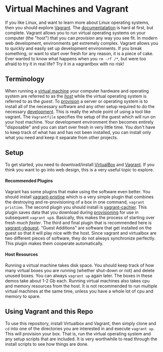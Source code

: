 # Virtual Machines and Vagrant

If you like Linux, and want to learn more about Linux operating systems,
then you should explore [Vagrant](http://en.wikipedia.org/wiki/Vagrant_(software)).
The [documentatation](http://docs.vagrantup.com/v2/) is hard at first, but complete.
Vagrant allows you to run virtual operating systems on your computer (the "host")
that you can _provision_ any way you see fit.  In modern web development,
environments get extremely complex.  Vagrant allows you to quickly and easily
set up development environments.  If you break something, or want to start over
fresh for any reason, it is a piece of cake. Ever wanted to know what happens
when you `rm -rf /*`, but were too afraid to try it in real life?  Try it in
a vagrantbox with no risk!

## Terminology
When running a [virtual machine](http://en.wikipedia.org/wiki/Virtual_machine)
your computer hardware and operating system are referred to as the 
[_host_](http://en.wikipedia.org/wiki/Host_machine) while the virtual operating
system is referred to as the _guest_.  To 
[provision](http://en.wikipedia.org/wiki/Provisioning#Server_provisioning) a server
or operating system is to install all of the necessary software and any other setup
required to do the necessary
[development](http://en.wikipedia.org/wiki/Software_development).
This is really the whole point of using a tool like vagrant.  The `Vagrantfile`
specifies the setup of the guest which will run on your host machine.  Your
development environment then becomes entirely "disposable" and you can start over
fresh in very little time.  You don't have to keep track of what has and has not
been installed, you can install only what you need and keep it separate
from other projects.

## Setup
To get started, you need to download/install 
[VirtualBox](https://www.virtualbox.org/wiki/Downloads) and
[Vagrant](http://www.vagrantup.com/downloads.html).  If you think you want to go
into web design, this is a very useful topic to explore.

#### Recommended Plugins
Vagrant has some plugins that make using the software even better.  You should
install [vagrant-pristine](https://github.com/fgrehm/vagrant-pristine) which is a very simple
plugin that combines the destroying and re-provisioning of a box in one command,
`vagrant pristine`.  The second plugin you should install is
[vagrant-cachier](https://github.com/fgrehm/vagrant-cachier).  This plugin saves data that
you download during 
[provisioning](http://en.wikipedia.org/wiki/Provisioning#Server_provisioning) for
use in subsequent `vagrant up`s.  Basically, this makes the process of starting over 
fresh _much faster_.  The third and final plugin that is recommended here is
[vagrant-vbguest](https://github.com/dotless-de/vagrant-vbguest).  "Guest Additions"
are software that get installed on the guest so that it will play nice with the host.
Since vagrant and virtualbox are two different pieces of software, they do not always
synchronize perfectly.  This plugin makes them cooperate automatically.

#### Host Resources
Running a virtual machine takes disk space.  You should keep track of how many
virtual boxes you are running (whether shut-down or not) and delete unused boxes.
You can always `vagrant up` again later.  The boxes in these demos take about 1-2 Gb
each.  Running virtual machines also takes cpu and memory resources from the host.
It is not recommended to run multiple virtual machines at the same time, unless you
have a whole lot of cpu and memory to spare.

## Using Vagrant and this Repo
To use this repository, install Virtualbox and Vagrant, then simply clone and `cd` 
into one of the directories you are interested in and execute `vagrant up`.  This 
will provision your box.  That is, run the virtual operating system and any setup 
scripts that are included.  It is very worthwhile to read through the install scripts
 to see how things are done.
